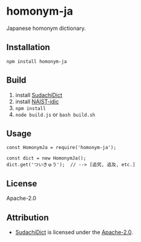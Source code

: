 # homonym-ja
Japanese homonym dictionary.

## Installation
```
npm install homonym-ja
```

## Build
1. install [SudachiDict](https://github.com/WorksApplications/SudachiDict)
2. install [NAIST-jdic](https://ja.osdn.net/projects/naist-jdic/downloads/53500/mecab-naist-jdic-0.6.3b-20111013.tar.gz/)
3. ```npm install```
4. ```node build.js``` or ```bash build.sh```

## Usage
```
const HomonymJa = require('homonym-ja');

const dict = new HomonymJa();
dict.get('ついきゅう');  // --> [追究, 追及, etc.]
```

## License
Apache-2.0

## Attribution
- [SudachiDict](https://github.com/WorksApplications/SudachiDict) is licensed under the [Apache-2.0](http://www.apache.org/licenses/LICENSE-2.0).

